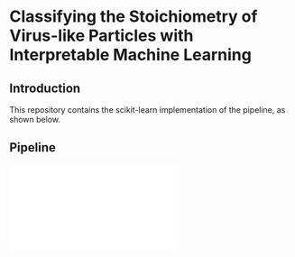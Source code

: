 # Classifying the Stoichiometry of Virus-like Particles with Interpretable Machine Learning

## Introduction 
This repository contains the scikit-learn implementation of the pipeline, as shown below. 

## Pipeline
![VLP-workflow](image/VLP-workflow-7.pdf)
